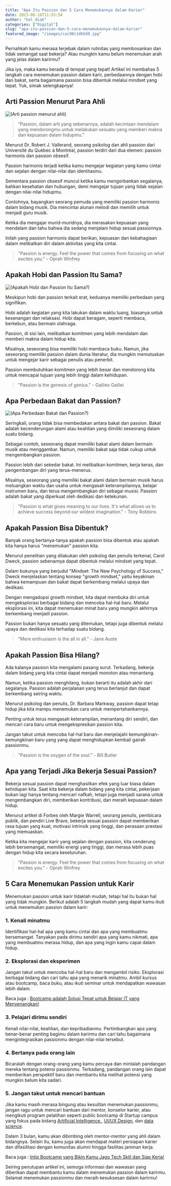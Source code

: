 ```yaml
---
title: "Apa Itu Passion dan 5 Cara Menemukannya dalam Karier"
date: 2023-06-16T11:53:54
author: "hal diah"
categories: ["Digital"]
slug: "apa-itu-passion-dan-5-cara-menemukannya-dalam-karier"
featured_image: "/images/cac90c1d65d0.jpg"
---
```


Pernahkah kamu merasa terjebak dalam rutinitas yang membosankan dan tidak semangat saat bekerja? Atau mungkin kamu belum menemukan arah yang jelas dalam karirmu?

Jika iya, maka kamu berada di tempat yang tepat! Artikel ini membahas 5 langkah cara menemukan passion dalam karir, perbedaannya dengan hobi dan bakat, serta bagaimana passion bisa dibentuk melalui mindset yang tepat. Yuk, simak selengkapnya!

## Arti Passion Menurut Para Ahli

![(Arti passion menurut ahli)](/uploads/2023/06/What-Is-Passion-5-1024x576.jpg)

> “Passion, dalam arti yang sebenarnya, adalah kecintaan mendalam yang mendorongmu untuk melakukan sesuatu yang memberi makna dan kepuasan dalam hidupmu.”

Menurut Dr. Robert J. Vallerand, seorang psikolog dan ahli passion dari Université du Québec à Montréal, passion terdiri dari dua elemen: passion harmonis dan passion obsesif.

Passion harmonis terjadi ketika kamu mengejar kegiatan yang kamu cintai dan sejalan dengan nilai-nilai dan identitasmu. 

Sementara passion obsesif muncul ketika kamu mengorbankan segalanya, bahkan kesehatan dan hubungan, demi mengejar tujuan yang tidak sejalan dengan nilai-nilai hidupmu.

Contohnya, bayangkan seorang pemuda yang memiliki passion harmonis dalam bidang musik. Dia mencintai alunan melodi dan memilih untuk menjadi guru musik. 

Ketika dia mengajar murid-muridnya, dia merasakan kepuasan yang mendalam dan tahu bahwa dia sedang menjalani hidup sesuai passionnya. 

Inilah yang passion harmonis dapat berikan, kepuasan dan kebahagiaan dalam melibatkan diri dalam aktivitas yang kita cintai.

> "Passion is energy. Feel the power that comes from focusing on what excites you." - Oprah Winfrey

## Apakah Hobi dan Passion Itu Sama?

![(Apakah Hobi dan Passion Itu Sama?)](https://lh4.googleusercontent.com/zet139fxrNoycXvWAcZTfNWkGhbO-TfQM3FTC16n_EoHLTtQjLdmFp1Jcv67RBq3IHONavPeB1g7GVzKCppKm1TxQB5IvVQnShJr1AhDNZVauDp2l0LlyxJ3Zn4pttp8GJ-dhv72MZVCeNA58ejMdbk)

Meskipun hobi dan passion terkait erat, keduanya memiliki perbedaan yang signifikan. 

Hobi adalah kegiatan yang kita lakukan dalam waktu luang, biasanya untuk kesenangan dan relaksasi. Hobi dapat beragam, seperti membaca, berkebun, atau bermain olahraga. 

Passion, di sisi lain, melibatkan komitmen yang lebih mendalam dan memberi makna dalam hidup kita.

Misalnya, seseorang bisa memiliki hobi membaca buku. Namun, jika seseorang memiliki passion dalam dunia literatur, dia mungkin memutuskan untuk mengejar karir sebagai penulis atau penerbit.

Passion membutuhkan komitmen yang lebih besar dan mendorong kita untuk mencapai tujuan yang lebih tinggi dalam kehidupan.

> "Passion is the genesis of genius." - Galileo Galilei

## Apa Perbedaan Bakat dan Passion?

![(Apa Perbedaan Bakat dan Passion?)](https://lh4.googleusercontent.com/i4gmp4CwjksYwfBCaZ8cdORBbBcJVlLpX227RxdKCJZ1O3NNO541MXD9LyMmc8kIZd-4JY3zMtEKkoT-l1oix1qGusnueFJzx5yT8cWuVQ1ORgu8y9_QseSd1V5FsbQJDnKntJS_GUDvJnRtg4SMXew)

Seringkali, orang tidak bisa membedakan antara bakat dan passion. Bakat adalah kecenderungan alami atau keahlian yang dimiliki seseorang dalam suatu bidang. 

Sebagai contoh, seseorang dapat memiliki bakat alami dalam bermain musik atau menggambar. Namun, memiliki bakat saja tidak cukup untuk mengembangkan passion.

Passion lebih dari sekedar bakat. Ini melibatkan komitmen, kerja keras, dan pengembangan diri yang terus-menerus. 

Misalnya, seseorang yang memiliki bakat alami dalam bermain musik harus meluangkan waktu dan usaha untuk mengasah keterampilannya, belajar instrumen baru, dan terus mengembangkan diri sebagai musisi. Passion adalah bakat yang diperkuat oleh dedikasi dan ketekunan.

> "Passion is what gives meaning to our lives. It's what allows us to achieve success beyond our wildest imagination." - Tony Robbins

## Apakah Passion Bisa Dibentuk?

Banyak orang bertanya-tanya apakah passion bisa dibentuk atau apakah kita hanya harus "menemukan" passion kita. 

Menurut penelitian yang dilakukan oleh psikolog dan penulis terkenal, Carol Dweck, passion sebenarnya dapat dibentuk melalui mindset yang tepat.

Dalam bukunya yang berjudul "Mindset: The New Psychology of Success," Dweck menjelaskan tentang konsep "growth mindset," yaitu keyakinan bahwa kemampuan dan bakat dapat berkembang melalui upaya dan dedikasi.

Dengan mengadopsi growth mindset, kita dapat membuka diri untuk mengeksplorasi berbagai bidang dan mencoba hal-hal baru. Melalui eksplorasi ini, kita dapat menemukan minat baru yang mungkin akhirnya berkembang menjadi passion. 

Passion bukan hanya sesuatu yang ditemukan, tetapi juga dibentuk melalui upaya dan dedikasi kita terhadap suatu bidang.

> "Mere enthusiasm is the all in all." - Jane Auste

## Apakah Passion Bisa Hilang?

Ada kalanya passion kita mengalami pasang surut. Terkadang, bekerja dalam bidang yang kita cintai dapat menjadi monoton atau menantang. 

Namun, ketika passion menghilang, bukan berarti itu adalah akhir dari segalanya. Passion adalah perjalanan yang terus berlanjut dan dapat berkembang seiring waktu.

Menurut psikolog dan penulis, Dr. Barbara Markway, passion dapat tetap hidup jika kita mampu menemukan cara untuk mempertahankannya. 

Penting untuk terus mengasah keterampilan, menantang diri sendiri, dan mencari cara baru untuk mengekspresikan passion kita. 

Jangan takut untuk mencoba hal-hal baru dan menjelajahi kemungkinan-kemungkinan baru yang yang dapat menghidupkan kembali gairah passionmu.

> "Passion is the oxygen of the soul." - Bill Butler

## Apa yang Terjadi Jika Bekerja Sesuai Passion?

Bekerja sesuai passion dapat menghasilkan efek yang luar biasa dalam kehidupan kita. Saat kita bekerja dalam bidang yang kita cintai, pekerjaan bukan lagi hanya tentang mencari nafkah, tetapi juga menjadi sarana untuk mengembangkan diri, memberikan kontribusi, dan meraih kepuasan dalam hidup.

Menurut artikel di Forbes oleh Margie Warrell, seorang penulis, pembicara publik, dan pendiri Live Brave, bekerja sesuai passion dapat memberikan rasa tujuan yang kuat, motivasi intrinsik yang tinggi, dan perasaan prestasi yang memuaskan. 

Ketika kita mengejar karir yang sejalan dengan passion, kita cenderung lebih bersemangat, memiliki energi yang tinggi, dan merasa lebih puas dengan hidup kita secara keseluruhan.

> "Passion is energy. Feel the power that comes from focusing on what excites you." - Oprah Winfrey

## 5 Cara Menemukan Passion untuk Karir

Menemukan passion untuk karir tidaklah mudah, tetapi hal itu bukan hal yang tidak mungkin. Berikut adalah 5 langkah mudah yang dapat kamu ikuti untuk menemukan passion dalam karir:

### 1. Kenali minatmu

Identifikasi hal-hal apa yang kamu cintai dan apa yang membuatmu bersemangat. Tanyakan pada dirimu sendiri apa yang kamu nikmati, apa yang membuatmu merasa hidup, dan apa yang ingin kamu capai dalam hidup.

### 2. Eksplorasi dan eksperimen

Jangan takut untuk mencoba hal-hal baru dan mengambil risiko. Eksplorasi berbagai bidang dan cari tahu apa yang menarik minatmu. Ambil kursus atau bootcamp, baca buku, atau ikuti seminar untuk mendapatkan wawasan lebih dalam.

Baca juga : [Bootcamp adalah Solusi Tepat untuk Belajar IT yang Menyenangkan!](https://startupcampus.id/blog/bootcamp-adalah-solusi-tepat-untuk-belajar-it-yang-menyenangkan/)

### 3. Pelajari dirimu sendiri

Kenali nilai-nilai, keahlian, dan kepribadianmu. Pertimbangkan apa yang benar-benar penting bagimu dalam karirmu dan cari tahu bagaimana mengintegrasikan passionmu dengan nilai-nilai tersebut.

### 4. Bertanya pada orang lain

Bicaralah dengan orang-orang yang kamu percaya dan mintalah pandangan mereka tentang potensi passionmu. Terkadang, pandangan orang lain dapat memberikan perspektif baru dan membantu kita melihat potensi yang mungkin belum kita sadari.

### 5. Jangan takut untuk mencari bantuan

Jika kamu masih merasa bingung atau kesulitan menemukan passionmu, jangan ragu untuk mencari bantuan dari mentor, konselor karier, atau mengikuti program pelatihan seperti public bootcamp di Startup campus yang fokus pada bidang [Artificial Intelligence ](https://startupcampus.id/track/artificial-intelligence), [UI/UX Design](https://startupcampus.id/track/uiux-design), dan [data science](https://startupcampus.id/track/data-science). 

Dalam 3 bulan, kamu akan dibimbing oleh mentor-mentor yang ahli dalam bidangnya. Selain itu, kamu juga akan mendapat materi persiapan karier dan difasilitasi dengan komunitas alumni hingga fasilitas jaminan kerja. 

Baca juga : [Intip Bootcamp yang Bikin Kamu Jago Tech Skill dan Siap Kerja!](https://www.startupcampus.id/blog/intip-bootcamp-yang-bikin-kamu-jago-tech-skill-dan-siap-kerja/?_ga=2.54794985.355930288.1686793780-1948222046.1665468149&_gl=1*zaj159*_ga*MTk0ODIyMjA0Ni4xNjY1NDY4MTQ5*_ga_3G9FB2PL4B*MTY4Njg5MzQzNi41LjEuMTY4Njg5MzQ0Ni4wLjAuMA..*_ga_S5WKMBQ8R2*MTY4Njg5MzQzNi40LjEuMTY4Njg5MzQ0Ni4wLjAuMA..)

Seiring penutupan artikel ini, semoga informasi dan wawasan yang diberikan dapat membantu kamu dalam menemukan passion dalam karirmu. Selamat menemukan passionmu dan meraih kesuksesan dalam karirmu!